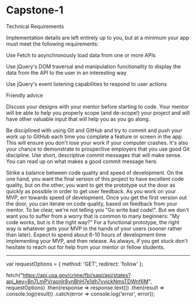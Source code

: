 # Capstone-1


Technical Requirements

Implementation details are left entirely up to you, but at a minimum your app must meet the following requirements:


Use Fetch to asynchronously load data from one or more APIs

Use jQuery's DOM traversal and manipulation functionality to display the data from the API to the user in an interesting way

Use jQuery's event listening capabilities to respond to user actions


Friendly advice

Discuss your designs with your mentor before starting to code. Your mentor will be able to help you properly scope (and de-scope!) your project and will have other valuable input that will help you as you go along.

Be disciplined with using Git and GitHub and try to commit and push your work up to GitHub each time you complete a feature or screen in the app. This will ensure you don't lose your work if your computer crashes. It's also your chance to demonstrate to prospective employers that you use good Git discipline. Use short, descriptive commit messages that will make sense. You can read up on what makes a good commit message here.

Strike a balance between code quality and speed of development. On the one hand, you want the final version of this project to have excellent code quality, but on the other, you want to get the prototype out the door as quickly as possible in order to get user feedback. As you work on your MVP, err towards speed of development. Once you get the first version out the door, you can iterate on code quality, based on feedback from your mentor. To be clear, we're not telling you "Go write bad code!". But we don't want you to suffer from a worry that is common to many beginners: "My code works, but is it the right way?" For a functional prototype, the right way is whatever gets your MVP in the hands of your users (sooner rather than later). Expect to spend about 6-10 hours of development time implementing your MVP, and then release. As always, if you get stuck don't hesitate to reach out for help from your mentor or fellow students.



-----------------------------

var requestOptions = {
  method: 'GET',
  redirect: 'follow'
};

fetch("https://api.usa.gov/crime/fbi/sapi/api/states?api_key=Bn7LmPVraonlr8vnBhH7e1dh7vvjckNmsTDWnf6M", requestOptions)
  .then(response => response.text())
  .then(result => console.log(result))
  .catch(error => console.log('error', error));